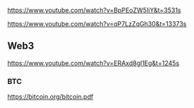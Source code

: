 
https://www.youtube.com/watch?v=BpPEoZW5IiY&t=3531s

https://www.youtube.com/watch?v=qP7LzZqGh30&t=13373s

## Web3
https://www.youtube.com/watch?v=ERAxd8gl1Eg&t=1245s

### BTC
https://bitcoin.org/bitcoin.pdf


